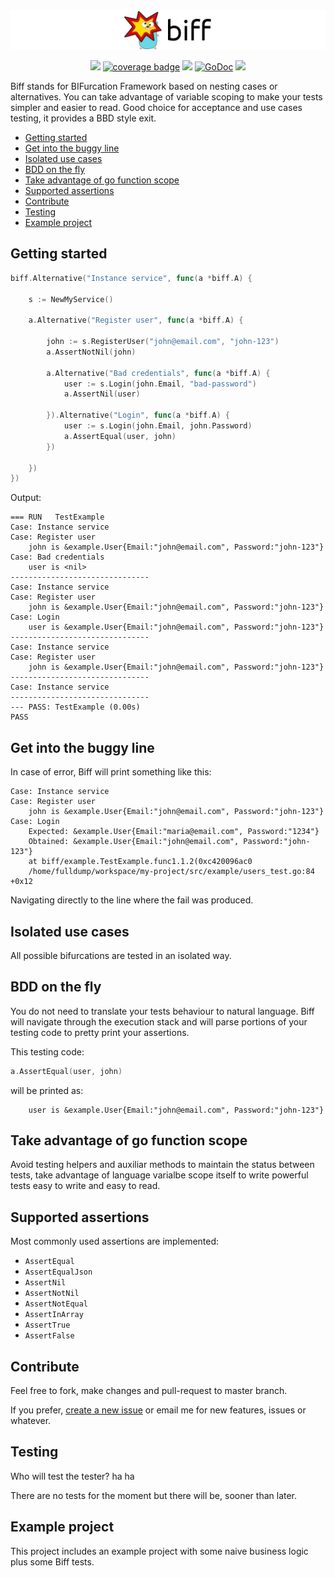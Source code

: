 <img src="logo.png">

<p align="center">
<a href="https://travis-ci.org/fulldump/biff"><img src="https://travis-ci.org/fulldump/biff.svg?branch=master"></a>
<a href="https://cover.run/go?tag=golang-1.10&repo=github.com%2Ffulldump%2Fbiff"><img src="https://cover.run/go/github.com/fulldump/biff.svg?style=flat&tag=golang-1.10" alt="coverage badge"></a>
<a href="https://goreportcard.com/report/fulldump/biff"><img src="http://goreportcard.com/badge/fulldump/biff"></a>
<a href="https://godoc.org/github.com/fulldump/biff"><img src="https://godoc.org/github.com/fulldump/biff?status.svg" alt="GoDoc"></a>
<a href="https://codeclimate.com/github/fulldump/biff/maintainability"><img src="https://api.codeclimate.com/v1/badges/1b34e1fe8a1ab355b044/maintainability" /></a>
</p>


Biff stands for BIFurcation Framework based on nesting cases or alternatives. You can take advantage of variable scoping to make your tests simpler and easier to read. Good choice for acceptance and use cases testing, it provides a BBD style exit.


<!-- MarkdownTOC autolink=true bracket=round -->

- [Getting started](#getting-started)
- [Get into the buggy line](#get-into-the-buggy-line)
- [Isolated use cases](#isolated-use-cases)
- [BDD on the fly](#bdd-on-the-fly)
- [Take advantage of go function scope](#take-advantage-of-go-function-scope)
- [Supported assertions](#supported-assertions)
- [Contribute](#contribute)
- [Testing](#testing)
- [Example project](#example-project)

<!-- /MarkdownTOC -->




## Getting started

```go
biff.Alternative("Instance service", func(a *biff.A) {

	s := NewMyService()

	a.Alternative("Register user", func(a *biff.A) {

		john := s.RegisterUser("john@email.com", "john-123")
		a.AssertNotNil(john)

		a.Alternative("Bad credentials", func(a *biff.A) {
			user := s.Login(john.Email, "bad-password")
			a.AssertNil(user)

		}).Alternative("Login", func(a *biff.A) {
			user := s.Login(john.Email, john.Password)
			a.AssertEqual(user, john)
		})

	})
})
```

Output:

```
=== RUN   TestExample
Case: Instance service
Case: Register user
    john is &example.User{Email:"john@email.com", Password:"john-123"}
Case: Bad credentials
    user is <nil>
-------------------------------
Case: Instance service
Case: Register user
    john is &example.User{Email:"john@email.com", Password:"john-123"}
Case: Login
    user is &example.User{Email:"john@email.com", Password:"john-123"}
-------------------------------
Case: Instance service
Case: Register user
    john is &example.User{Email:"john@email.com", Password:"john-123"}
-------------------------------
Case: Instance service
-------------------------------
--- PASS: TestExample (0.00s)
PASS
```

## Get into the buggy line

In case of error, Biff will print something like this:

```
Case: Instance service
Case: Register user
    john is &example.User{Email:"john@email.com", Password:"john-123"}
Case: Login
    Expected: &example.User{Email:"maria@email.com", Password:"1234"}
    Obtained: &example.User{Email:"john@email.com", Password:"john-123"}
    at biff/example.TestExample.func1.1.2(0xc420096ac0
    /home/fulldump/workspace/my-project/src/example/users_test.go:84 +0x12
```

Navigating directly to the line where the fail was produced.


## Isolated use cases

All possible bifurcations are tested in an isolated way.


## BDD on the fly

You do not need to translate your tests behaviour to natural language. Biff will navigate through the execution stack and will parse portions of your testing code to pretty print your assertions.

This testing code:

```go
a.AssertEqual(user, john)
```

will be printed as:

```
    user is &example.User{Email:"john@email.com", Password:"john-123"}
```


## Take advantage of go function scope

Avoid testing helpers and auxiliar methods to maintain the status between tests,
take advantage of language varialbe scope itself to write powerful tests easy to write
and easy to read.


## Supported assertions

Most commonly used assertions are implemented:

* `AssertEqual`
* `AssertEqualJson`
* `AssertNil`
* `AssertNotNil`
* `AssertNotEqual`
* `AssertInArray`
* `AssertTrue`
* `AssertFalse`


## Contribute

Feel free to fork, make changes and pull-request to master branch.

If you prefer, [create a new issue](https://github.com/fulldump/biff/issues/new) or email me for new features, issues or whatever.


## Testing

Who will test the tester? ha ha

There are no tests for the moment but there will be, sooner than later.


## Example project

This project includes an example project with some naive business logic plus some Biff tests.

